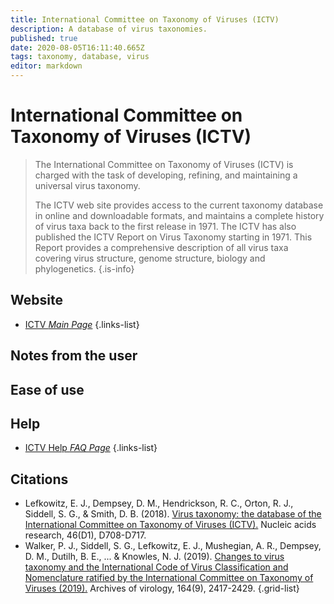 ```yaml
---
title: International Committee on Taxonomy of Viruses (ICTV)
description: A database of virus taxonomies.
published: true
date: 2020-08-05T16:11:40.665Z
tags: taxonomy, database, virus
editor: markdown
---
```


# International Committee on Taxonomy of Viruses (ICTV)

> The International Committee on Taxonomy of Viruses (ICTV) is charged with the task of developing, refining, and maintaining a universal virus taxonomy.
>
> The ICTV web site provides access to the current taxonomy database in online and downloadable formats, and maintains a complete history of virus taxa back to the first release in 1971. The ICTV has also published the ICTV Report on Virus Taxonomy starting in 1971. This Report provides a comprehensive description of all virus taxa covering virus structure, genome structure, biology and phylogenetics.
{.is-info}

 

## Website 

- [ICTV *Main Page*](https://talk.ictvonline.org/)
 {.links-list}


## Notes from the user

 
## Ease of use


## Help

- [ICTV Help *FAQ Page*](https://talk.ictvonline.org/information/w/faq)
 {.links-list}


## Citations

- Lefkowitz, E. J., Dempsey, D. M., Hendrickson, R. C., Orton, R. J., Siddell, S. G., & Smith, D. B. (2018). [Virus taxonomy: the database of the International Committee on Taxonomy of Viruses (ICTV).](https://academic.oup.com/nar/article/46/D1/D708/4508876) Nucleic acids research, 46(D1), D708-D717.
- Walker, P. J., Siddell, S. G., Lefkowitz, E. J., Mushegian, A. R., Dempsey, D. M., Dutilh, B. E., ... & Knowles, N. J. (2019). [Changes to virus taxonomy and the International Code of Virus Classification and Nomenclature ratified by the International Committee on Taxonomy of Viruses (2019).](https://link.springer.com/article/10.1007/s00705-019-04306-w) Archives of virology, 164(9), 2417-2429.
{.grid-list}
